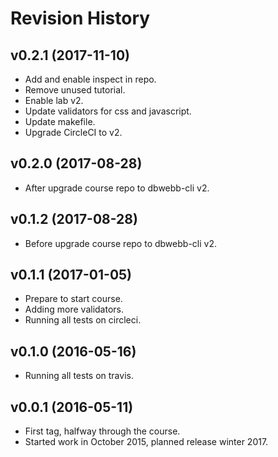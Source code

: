 Revision History
=====================

v0.2.1 (2017-11-10)
---------------------

* Add and enable inspect in repo.
* Remove unused tutorial.
* Enable lab v2.
* Update validators for css and javascript.
* Update makefile.
* Upgrade CircleCI to v2.


v0.2.0 (2017-08-28)
---------------------

* After upgrade course repo to dbwebb-cli v2.


v0.1.2 (2017-08-28)
---------------------

* Before upgrade course repo to dbwebb-cli v2.


v0.1.1 (2017-01-05)
---------------------

* Prepare to start course.
* Adding more validators.
* Running all tests on circleci.


v0.1.0 (2016-05-16)
---------------------

* Running all tests on travis.


v0.0.1 (2016-05-11)
---------------------

* First tag, halfway through the course.
* Started work in October 2015, planned release winter 2017.
